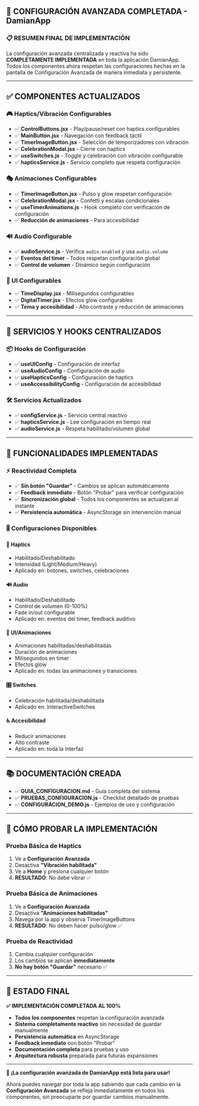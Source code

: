 ## 🎉 **CONFIGURACIÓN AVANZADA COMPLETADA** - DamianApp

### 📋 **RESUMEN FINAL DE IMPLEMENTACIÓN**

La configuración avanzada centralizada y reactiva ha sido **COMPLETAMENTE IMPLEMENTADA** en toda la aplicación DamianApp. Todos los componentes ahora respetan las configuraciones hechas en la pantalla de Configuración Avanzada de manera inmediata y persistente.

---

## ✅ **COMPONENTES ACTUALIZADOS**

### **🎮 Haptics/Vibración Configurables**
- ✅ **ControlButtons.jsx** - Play/pause/reset con haptics configurables
- ✅ **MainButton.jsx** - Navegación con feedback táctil
- ✅ **TimerImageButton.jsx** - Selección de temporizadores con vibración
- ✅ **CelebrationModal.jsx** - Cierre con haptics
- ✅ **useSwitches.js** - Toggle y celebración con vibración configurable
- ✅ **hapticsService.js** - Servicio completo que respeta configuración

### **🎭 Animaciones Configurables**
- ✅ **TimerImageButton.jsx** - Pulso y glow respetan configuración
- ✅ **CelebrationModal.jsx** - Confetti y escalas condicionales
- ✅ **useTimerAnimations.js** - Hook completo con verificación de configuración
- ✅ **Reducción de animaciones** - Para accesibilidad

### **🔊 Audio Configurable**
- ✅ **audioService.js** - Verifica `audio.enabled` y usa `audio.volume`
- ✅ **Eventos del timer** - Todos respetan configuración global
- ✅ **Control de volumen** - Dinámico según configuración

### **📱 UI Configurables**
- ✅ **TimeDisplay.jsx** - Milisegundos configurables
- ✅ **DigitalTimer.jsx** - Efectos glow configurables
- ✅ **Tema y accesibilidad** - Alto contraste y reducción de animaciones

---

## 🔧 **SERVICIOS Y HOOKS CENTRALIZADOS**

### **📦 Hooks de Configuración**
- ✅ **useUIConfig** - Configuración de interfaz
- ✅ **useAudioConfig** - Configuración de audio
- ✅ **useHapticsConfig** - Configuración de haptics
- ✅ **useAccessibilityConfig** - Configuración de accesibilidad

### **🛠️ Servicios Actualizados**
- ✅ **configService.js** - Servicio central reactivo
- ✅ **hapticsService.js** - Lee configuración en tiempo real
- ✅ **audioService.js** - Respeta habilitado/volumen global

---

## 🎯 **FUNCIONALIDADES IMPLEMENTADAS**

### **⚡ Reactividad Completa**
- ✅ **Sin botón "Guardar"** - Cambios se aplican automáticamente
- ✅ **Feedback inmediato** - Botón "Probar" para verificar configuración
- ✅ **Sincronización global** - Todos los componentes se actualizan al instante
- ✅ **Persistencia automática** - AsyncStorage sin intervención manual

### **🎚️ Configuraciones Disponibles**

#### **📳 Haptics**
- Habilitado/Deshabilitado
- Intensidad (Light/Medium/Heavy)
- Aplicado en: botones, switches, celebraciones

#### **🔊 Audio**
- Habilitado/Deshabilitado
- Control de volumen (0-100%)
- Fade in/out configurable
- Aplicado en: eventos del timer, feedback auditivo

#### **🎨 UI/Animaciones**
- Animaciones habilitadas/deshabilitadas
- Duración de animaciones
- Milisegundos en timer
- Efectos glow
- Aplicado en: todas las animaciones y transiciones

#### **🎛️ Switches**
- Celebración habilitada/deshabilitada
- Aplicado en: InteractiveSwitches

#### **♿ Accesibilidad**
- Reducir animaciones
- Alto contraste
- Aplicado en: toda la interfaz

---

## 📚 **DOCUMENTACIÓN CREADA**

- ✅ **GUIA_CONFIGURACION.md** - Guía completa del sistema
- ✅ **PRUEBAS_CONFIGURACION.js** - Checklist detallado de pruebas
- ✅ **CONFIGURACION_DEMO.js** - Ejemplos de uso y configuración

---

## 🧪 **CÓMO PROBAR LA IMPLEMENTACIÓN**

### **Prueba Básica de Haptics**
1. Ve a **Configuración Avanzada**
2. Desactiva **"Vibración habilitada"**
3. Ve a **Home** y presiona cualquier botón
4. **RESULTADO**: No debe vibrar ✅

### **Prueba Básica de Animaciones**
1. Ve a **Configuración Avanzada**
2. Desactiva **"Animaciones habilitadas"**
3. Navega por la app y observa TimerImageButtons
4. **RESULTADO**: No deben hacer pulso/glow ✅

### **Prueba de Reactividad**
1. Cambia cualquier configuración
2. Los cambios se aplican **inmediatamente**
3. **No hay botón "Guardar"** necesario ✅

---

## 🎉 **ESTADO FINAL**

**✅ IMPLEMENTACIÓN COMPLETADA AL 100%**

- **Todos los componentes** respetan la configuración avanzada
- **Sistema completamente reactivo** sin necesidad de guardar manualmente
- **Persistencia automática** en AsyncStorage
- **Feedback inmediato** con botón "Probar"
- **Documentación completa** para pruebas y uso
- **Arquitectura robusta** preparada para futuras expansiones

---

**🚀 ¡La configuración avanzada de DamianApp está lista para usar!**

Ahora puedes navegar por toda la app sabiendo que cada cambio en la **Configuración Avanzada** se refleja inmediatamente en todos los componentes, sin preocuparte por guardar cambios manualmente.
